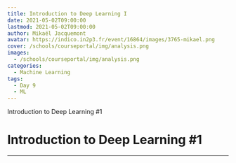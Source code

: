 ```yaml
---
title: Introduction to Deep Learning I
date: 2021-05-02T09:00:00
lastmod: 2021-05-02T09:00:00
author: Mikaël Jacquemont
avatar: https://indico.in2p3.fr/event/16864/images/3765-mikael.png
cover: /schools/courseportal/img/analysis.png
images:
  - /schools/courseportal/img/analysis.png
categories:
  - Machine Learning
tags:
  - Day 9
  - ML
---
```


Introduction to Deep Learning #1

<!--more-->
<!---->

<!-- Dear instructor:
* The dates at the top of this markdown (.md) document will help order the classes in the portal.
Please, if you don't need to, do not change the one that is now.
* Take into account that there is a feature in the dates: if you use a date in the future, the class will be not visible in the portal until the date you have assigned.
* You can create dedicated folders if you need to.
* But if you simply need to add some pictures, you can use the folder ../static/img/ mentioned at the top as /schools/courseportal/img/
-->

<!---->

# Introduction to Deep Learning #1


---
